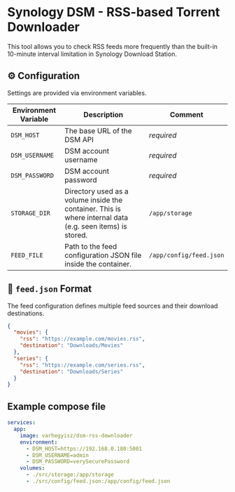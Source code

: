 # Synology DSM - RSS-based Torrent Downloader

This tool allows you to check RSS feeds more frequently than the built-in 10-minute interval limitation in Synology Download Station.

## ⚙️ Configuration

Settings are provided via environment variables.

| Environment Variable | Description                                                                                               | Comment            |
| -------------------- | --------------------------------------------------------------------------------------------------------- | ----------------------- |
| `DSM_HOST`           | The base URL of the DSM API                                                                               | _required_              |
| `DSM_USERNAME`       | DSM account username                                                                                      | _required_              |
| `DSM_PASSWORD`       | DSM account password                                                                                      | _required_              |
| `STORAGE_DIR`        | Directory used as a volume inside the container. This is where internal data (e.g. seen items) is stored. | `/app/storage`          |
| `FEED_FILE`          | Path to the feed configuration JSON file inside the container.                                            | `/app/config/feed.json` |

## 📄 `feed.json` Format

The feed configuration defines multiple feed sources and their download destinations.

```json
{
  "movies": {
    "rss": "https://example.com/movies.rss",
    "destination": "Downloads/Movies"
  },
  "series": {
    "rss": "https://example.com/series.rss",
    "destination": "Downloads/Series"
  }
}
```

## Example compose file

```yaml
services:
  app:
    image: varhegyisz/dsm-rss-downloader
    environment:
      - DSM_HOST=https://192.168.0.180:5001
      - DSM_USERNAME=admin
      - DSM_PASSWORD=verySecurePassword
    volumes:
      - ./src/storage:/app/storage
      - ./src/config/feed.json:/app/config/feed.json
```